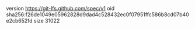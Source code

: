 version https://git-lfs.github.com/spec/v1
oid sha256:f26de1049e05962828d9dad4c528432ec0f07951ffc586b8cd07b40e2cb652fd
size 31022
